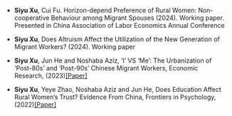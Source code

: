 - <strong>Siyu Xu</strong>, Cui Fu. Horizon-depend Preference of Rural Women: Non-cooperative Behaviour among Migrant Spouses (2024). Working paper. Presented in China Association of Labor Economics Annual Conference

- <strong>Siyu Xu</strong>, Does Altruism Affect the Utilization of the New Generation of Migrant Workers? (2024). Working paper

- <strong>Siyu Xu</strong>, Jun He and Noshaba Aziz, ‘I’ VS ‘Me’: The Urbanization of ‘Post-80s’ and ‘Post-90s’ Chinese Migrant Workers, Economic Research, (2023)[[Paper]](https://www.tandfonline.com/doi/full/10.1080/1331677X.2023.2179514)

- <strong>Siyu Xu</strong>, Yeye Zhao, Noshaba Aziz and Jun He, Does Education Affect Rural Women’s Trust? Evidence From China, Frontiers in Psychology,(2022)[[Paper]](https://www.frontiersin.org/journals/psychology/articles/10.3389/fpsyg.2022.845110/full)

